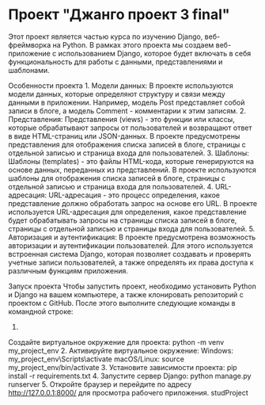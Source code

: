 # Проект "Джанго проект 3 final"
Этот проект является частью курса по изучению Django, веб-фреймворка на Python. В рамках этого проекта мы создаем веб-приложение с использованием Django, которое будет включать в себя функциональность для работы с данными, представлениями и шаблонами.

Особенности проекта
1.
Модели данных: В проекте используются модели данных, которые определяют структуру и связи между данными в приложении. Например, модель Post представляет собой записи в блоге, а модель Comment - комментарии к этим записям.
2.
Представления: Представления (views) - это функции или классы, которые обрабатывают запросы от пользователей и возвращают ответ в виде HTML-страниц или JSON-данных. В проекте предусмотрены представления для отображения списка записей в блоге, страницы с отдельной записью и страница входа для пользователей.
3.
Шаблоны: Шаблоны (templates) - это файлы HTML-кода, которые генерируются на основе данных, переданных из представлений. В проекте используются шаблоны для отображения списка записей в блоге, страницы с отдельной записью и страница входа для пользователей.
4.
URL-адресация: URL-адресация - это процесс определения, какое представление должно обработать запрос на основе его URL. В проекте используется URL-адресация для определения, какое представление будет обрабатывать запросы на страницы списка записей в блоге, страницы с отдельной записью и страницы входа для пользователей.
5.
Авторизация и аутентификация: В проекте предусмотрена возможность авторизации и аутентификации пользователей. Для этого используется встроенная система Django, которая позволяет создавать и проверять учетные записи пользователей, а также определять их права доступа к различным функциям приложения.


Запуск проекта
Чтобы запустить проект, необходимо установить Python и Django на вашем компьютере, а также клонировать репозиторий с проектом с GitHub. После этого выполните следующие команды в командной строке:

1.
Создайте виртуальное окружение для проекта:
python -m venv my_project_env
2.
Активируйте виртуальное окружение:
Windows:
my_project_env\Scripts\activate
macOS/Linux:
source my_project_env/bin/activate
3.
Установите зависимости проекта:
pip install -r requirements.txt
4.
Запустите сервер Django:
python manage.py runserver
5.
Откройте браузер и перейдите по адресу http://127.0.0.1:8000/ для просмотра рабочего приложения.
studProject
